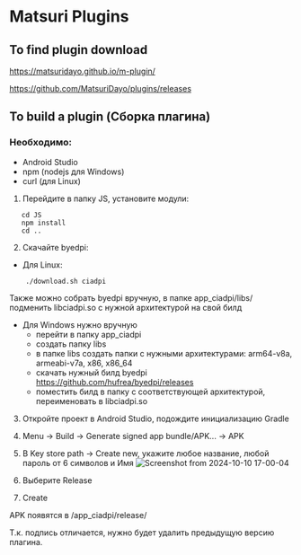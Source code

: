 # Matsuri Plugins

## To find plugin download

https://matsuridayo.github.io/m-plugin/

https://github.com/MatsuriDayo/plugins/releases

## To build a plugin (Сборка плагина)
### Необходимо: 
* Android Studio 
* npm (nodejs для Windows)
* curl (для Linux)

1. Перейдите в папку JS, установите модули:

```
   cd JS
   npm install
   cd ..
```
   
2. Скачайте byedpi:
  * Для Linux:
   
```
    ./download.sh ciadpi
```

  Также можно собрать byedpi вручную, в папке app_ciadpi/libs/ подменить libciadpi.so с нужной архитектурой на свой билд 
  
  * Для Windows нужно вручную
      - перейти в папку app_ciadpi
      - создать папку libs
      - в папке libs создать папки с нужными архитектурами: arm64-v8a, armeabi-v7a, x86, x86_64
      - скачать нужный билд byedpi https://github.com/hufrea/byedpi/releases
      - поместить билд в папку с соответствующей архитектурой, переименовать в libciadpi.so

3. Откройте проект в Android Studio, подождите инициализацию Gradle

4. Menu -> Build -> Generate signed app bundle/APK... -> APK

5. В Key store path -> Create new, укажите любое название, любой пароль от  6 символов и Имя
![Screenshot from 2024-10-10 17-00-04](https://github.com/user-attachments/assets/263d14d7-9ae1-4f4d-be59-d3bb2d09bef3)


6. Выберите Release
7. Create

APK появятся в /app_ciadpi/release/

Т.к. подпись отличается, нужно будет удалить предыдущую версию плагина.
